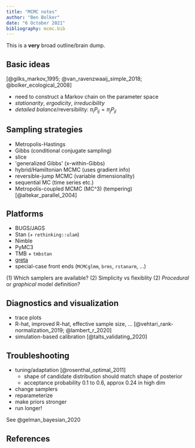 ```yaml
---
title: "MCMC notes"
author: "Ben Bolker"
date: "6 October 2021"
bibliography: mcmc.bib
---
```


This is a **very** broad outline/brain dump.

## Basic ideas

[@gilks_markov_1995; @van_ravenzwaaij_simple_2018; @bolker_ecological_2008]

- need to construct a Markov chain on the parameter space
- *stationarity*, *ergodicity*, *irreducibility*
- *detailed balance*/reversibility: $\pi_i P_{ij} = \pi_j P_{ji}$

## Sampling strategies

- Metropolis-Hastings
- Gibbs (conditional conjugate sampling)
- slice
- 'generalized Gibbs' (x-within-Gibbs)
- hybrid/Hamiltonian MCMC (uses gradient info)
- reversible-jump MCMC (variable dimensionality)
- sequential MC (time series etc.)
- Metropolis-coupled MCMC (MC^3) (tempering) [@altekar_parallel_2004]

## Platforms

- BUGS/JAGS
- Stan (+ `rethinking::ulam`)
- Nimble
- PyMC3
- TMB + `tmbstan`
- [greta](https://greta-stats.org)
- special-case front ends (`MCMCglmm`, `brms`, `rstanarm`, ...)

\(1) Which samplers are available? (2) Simplicity vs flexiblity (2) *Procedural* or *graphical* model definition?

## Diagnostics and visualization

- trace plots
- R-hat, improved R-hat, effective sample size, ... [@vehtari_rank-normalization_2019; @lambert_r_2020]
- simulation-based calibration [@talts_validating_2020]

## Troubleshooting

- tuning/adaptation [@rosenthal_optimal_2011]
   - shape of candidate distribution should match shape of posterior
   - acceptance probability 0.1 to 0.6, approx 0.24 in high dim
- change samplers
- reparameterize
- make priors stronger
- run longer!

See @gelman_bayesian_2020

## References
